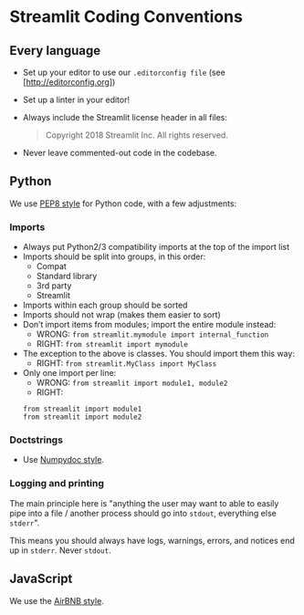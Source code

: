 # Streamlit Coding Conventions

## Every language
- Set up your editor to use our `.editorconfig file` (see
  [http://editorconfig.org])
- Set up a linter in your editor!
- Always include the Streamlit license header in all files:

  > Copyright 2018 Streamlit Inc. All rights reserved.

- Never leave commented-out code in the codebase.

## Python

We use [PEP8 style](https://pep8.org) for Python code, with a few adjustments:

### Imports

* Always put Python2/3 compatibility imports at the top of the import list
* Imports should be split into groups, in this order:
  - Compat
  - Standard library
  - 3rd party
  - Streamlit
* Imports within each group should be sorted
* Imports should not wrap (makes them easier to sort)
* Don’t import items from modules; import the entire module instead:
  - WRONG: `from streamlit.mymodule import internal_function`
  - RIGHT: `from streamlit import mymodule`
* The exception to the above is classes. You should import them this way:
  - RIGHT: `from streamlit.MyClass import MyClass`
* Only one import per line:
  - WRONG: `from streamlit import module1, module2`
  - RIGHT:
  ```
  from streamlit import module1
  from streamlit import module2
  ```

### Doctstrings

* Use [Numpydoc style](https://numpydoc.readthedocs.io/en/latest/format.html).

### Logging and printing

The main principle here is "anything the user may want to able to easily pipe
into a file / another process should go into `stdout`, everything else
`stderr`".

This means you should always have logs, warnings, errors, and notices end up in
`stderr`. Never `stdout`.


## JavaScript

We use the [AirBNB style](https://github.com/airbnb/javascript).
